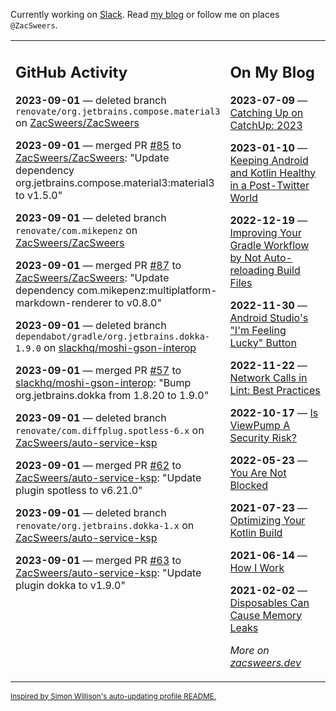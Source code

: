 Currently working on [Slack](https://slack.com/). Read [my blog](https://zacsweers.dev/) or follow me on places `@ZacSweers`.

<table><tr><td valign="top" width="60%">

## GitHub Activity
<!-- githubActivity starts -->
**2023-09-01** — deleted branch `renovate/org.jetbrains.compose.material3` on [ZacSweers/ZacSweers](https://github.com/ZacSweers/ZacSweers)

**2023-09-01** — merged PR [#85](https://github.com/ZacSweers/ZacSweers/pull/85) to [ZacSweers/ZacSweers](https://github.com/ZacSweers/ZacSweers): "Update dependency org.jetbrains.compose.material3:material3 to v1.5.0"

**2023-09-01** — deleted branch `renovate/com.mikepenz` on [ZacSweers/ZacSweers](https://github.com/ZacSweers/ZacSweers)

**2023-09-01** — merged PR [#87](https://github.com/ZacSweers/ZacSweers/pull/87) to [ZacSweers/ZacSweers](https://github.com/ZacSweers/ZacSweers): "Update dependency com.mikepenz:multiplatform-markdown-renderer to v0.8.0"

**2023-09-01** — deleted branch `dependabot/gradle/org.jetbrains.dokka-1.9.0` on [slackhq/moshi-gson-interop](https://github.com/slackhq/moshi-gson-interop)

**2023-09-01** — merged PR [#57](https://github.com/slackhq/moshi-gson-interop/pull/57) to [slackhq/moshi-gson-interop](https://github.com/slackhq/moshi-gson-interop): "Bump org.jetbrains.dokka from 1.8.20 to 1.9.0"

**2023-09-01** — deleted branch `renovate/com.diffplug.spotless-6.x` on [ZacSweers/auto-service-ksp](https://github.com/ZacSweers/auto-service-ksp)

**2023-09-01** — merged PR [#62](https://github.com/ZacSweers/auto-service-ksp/pull/62) to [ZacSweers/auto-service-ksp](https://github.com/ZacSweers/auto-service-ksp): "Update plugin spotless to v6.21.0"

**2023-09-01** — deleted branch `renovate/org.jetbrains.dokka-1.x` on [ZacSweers/auto-service-ksp](https://github.com/ZacSweers/auto-service-ksp)

**2023-09-01** — merged PR [#63](https://github.com/ZacSweers/auto-service-ksp/pull/63) to [ZacSweers/auto-service-ksp](https://github.com/ZacSweers/auto-service-ksp): "Update plugin dokka to v1.9.0"
<!-- githubActivity ends -->
</td><td valign="top" width="40%">

## On My Blog
<!-- blog starts -->
**2023-07-09** — [Catching Up on CatchUp: 2023](https://www.zacsweers.dev/catching-up-on-catchup-2023/)

**2023-01-10** — [Keeping Android and Kotlin Healthy in a Post-Twitter World](https://www.zacsweers.dev/keeping-android-healthy/)

**2022-12-19** — [Improving Your Gradle Workflow by Not Auto-reloading Build Files](https://www.zacsweers.dev/improving-your-workflow-by-not-auto-reloading-build-files/)

**2022-11-30** — [Android Studio's "I'm Feeling Lucky" Button](https://www.zacsweers.dev/android-studios-im-feeling-lucky-button/)

**2022-11-22** — [Network Calls in Lint: Best Practices](https://www.zacsweers.dev/network-calls-in-lint-best-practices/)

**2022-10-17** — [Is ViewPump A Security Risk?](https://www.zacsweers.dev/is-viewpump-a-security-risk/)

**2022-05-23** — [You Are Not Blocked](https://www.zacsweers.dev/you-are-not-blocked/)

**2021-07-23** — [Optimizing Your Kotlin Build](https://www.zacsweers.dev/optimizing-your-kotlin-build/)

**2021-06-14** — [How I Work](https://www.zacsweers.dev/how-i-work/)

**2021-02-02** — [Disposables Can Cause Memory Leaks](https://www.zacsweers.dev/disposables-can-cause-memory-leaks/)
<!-- blog ends -->
_More on [zacsweers.dev](https://zacsweers.dev/)_
</td></tr></table>

<sub><a href="https://simonwillison.net/2020/Jul/10/self-updating-profile-readme/">Inspired by Simon Willison's auto-updating profile README.</a></sub>